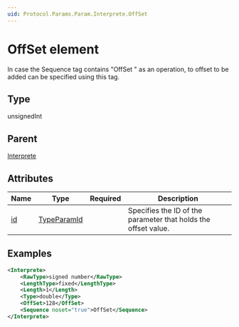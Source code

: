 ```yaml
---
uid: Protocol.Params.Param.Interprete.OffSet
---
```


# OffSet element

In case the Sequence tag contains "OffSet " as an operation, to offset to be added can be specified using this tag.

## Type

unsignedInt

## Parent

[Interprete](xref:Protocol.Params.Param.Interprete)

## Attributes

|Name|Type|Required|Description|
|--- |--- |--- |--- |
|[id](xref:Protocol.Params.Param.Interprete.OffSet-id)|[TypeParamId](xref:Protocol-TypeParamId)||Specifies the ID of the parameter that holds the offset value.|

## Examples

```xml
<Interprete>
	<RawType>signed number</RawType>
	<LengthType>fixed</LengthType>
	<Length>1</Length>
	<Type>double</Type>
	<OffSet>128</OffSet>
	<Sequence noset="true">OffSet</Sequence>
</Interprete>
```
